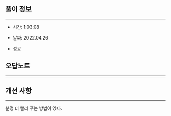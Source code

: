 ## 풀이 정보

----
- 시간: 1:03:08

- 날짜: 2022.04.26

- 성공


## 오답노트


---

## 개선 사항

---

분명 더 빨리 푸는 방법이 있다.

